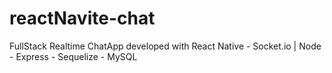 # reactNavite-chat
FullStack Realtime ChatApp developed with React Native - Socket.io | Node - Express - Sequelize - MySQL
